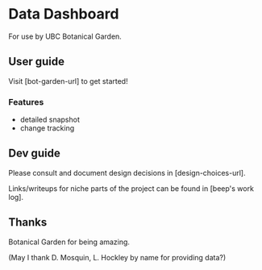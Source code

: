 # Data Dashboard

For use by UBC Botanical Garden.

## User guide
Visit [bot-garden-url] to get started!

### Features
- detailed snapshot
- change tracking

## Dev guide

Please consult and document design decisions in [design-choices-url]. 

Links/writeups for niche parts of the project can be found in [beep's work log].

## Thanks

Botanical Garden for being amazing.

(May I thank D. Mosquin, L. Hockley by name for providing data?)

